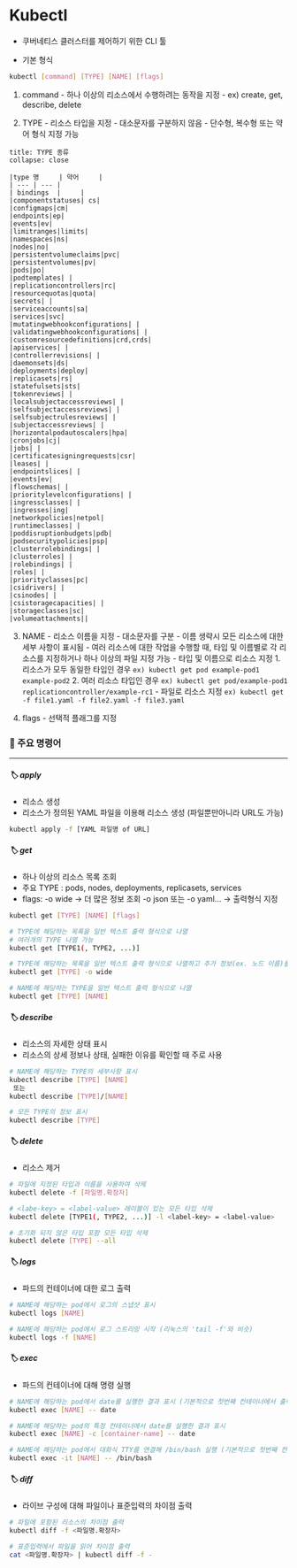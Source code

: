 # Kubectl
- 쿠버네티스 클러스터를 제어하기 위한 CLI 툴

- 기본 형식
``` sh
kubectl [command] [TYPE] [NAME] [flags]
```
1) command
	\- 하나 이상의 리소스에서 수행하려는 동작을 지정
	\- ex) create, get, describe, delete

2) TYPE
	\- 리소스 타입을 지정
	\- 대소문자를 구분하지 않음
	\- 단수형, 복수형 또는 약어 형식 지정 가능
	
``` ad-info
title: TYPE 종류
collapse: close

|type 명     | 약어     |
| --- | --- |
| bindings  |     |
|componentstatuses| cs|
|configmaps|cm|
|endpoints|ep|
|events|ev|
|limitranges|limits|
|namespaces|ns|
|nodes|no|
|persistentvolumeclaims|pvc|
|persistentvolumes|pv|
|pods|po|
|podtemplates| |
|replicationcontrollers|rc|
|resourcequotas|quota|
|secrets| |
|serviceaccounts|sa|
|services|svc|
|mutatingwebhookconfigurations| |
|validatingwebhookconfigurations| |
|customresourcedefinitions|crd,crds|
|apiservices| |
|controllerrevisions| |
|daemonsets|ds|
|deployments|deploy|
|replicasets|rs|
|statefulsets|sts|
|tokenreviews| |
|localsubjectaccessreviews| |
|selfsubjectaccessreviews| |
|selfsubjectrulesreviews| |
|subjectaccessreviews| |
|horizontalpodautoscalers|hpa|
|cronjobs|cj|
|jobs| |
|certificatesigningrequests|csr|
|leases| |
|endpointslices| |
|events|ev|
|flowschemas| |
|prioritylevelconfigurations| |
|ingressclasses| |
|ingresses|ing|
|networkpolicies|netpol|
|runtimeclasses| |
|poddisruptionbudgets|pdb|
|podsecuritypolicies|psp|
|clusterrolebindings| |
|clusterroles| |
|rolebindings| |
|roles| |
|priorityclasses|pc|
|csidrivers| |
|csinodes| |
|csistoragecapacities| |
|storageclasses|sc|
|volumeattachments||
```

3) NAME
	\- 리소스 이름을 지정
	\- 대소문자를 구분
	\- 이름 생략시 모든 리소스에 대한 세부 사항이 표시됨
	\- 여러 리소스에 대한 작업을 수행할 때, 타입 및 이름별로 각 리소스를 지정하거나 하나 이상의 파일 지정 가능
		- 타입 및 이름으로 리소스 지정
			1. 리소스가 모두 동일한 타입인 경우
				`ex) kubectl get pod example-pod1 example-pod2`
			2. 여러 리소스 타입인 경우
				`ex) kubectl get pod/example-pod1 replicationcontroller/example-rc1`
		- 파일로 리소스 지정
			`ex) kubectl get -f file1.yaml -f file2.yaml -f file3.yaml`

4) flags
	\- 선택적 플래그를 지정
	
### 📌 주요 명령어
---
##### 🏷️ apply
- 리소스 생성
- 리소스가 정의된 YAML 파일을 이용해 리소스 생성 (파일뿐만아니라 URL도 가능)

``` sh
kubectl apply -f [YAML 파일명 of URL]
```

##### 🏷️ get
- 하나 이상의 리소스 목록 조회
- 주요 TYPE : pods, nodes, deployments, replicasets, services
- flags:
	-o wide -> 더 많은 정보 조회
	-o json 또는 -o yaml... -> 출력형식 지정

``` sh
kubectl get [TYPE] [NAME] [flags]

# TYPE에 해당하는 목록을 일반 텍스트 출력 형식으로 나열
# 여러개의 TYPE 나열 가능
kubectl get [TYPE1(, TYPE2, ...)]

# TYPE에 해당하는 목록을 일반 텍스트 출력 형식으로 나열하고 추가 정보(ex. 노드 이름)를 포함
kubectl get [TYPE] -o wide

# NAME에 해당하는 TYPE을 일반 텍스트 출력 형식으로 나열
kubectl get [TYPE] [NAME]
```

##### 🏷️ describe
- 리소스의 자세한 상태 표시
- 리소스의 상세 정보나 상태, 실패한 이유를 확인할 때 주로 사용

``` sh
# NAME에 해당하는 TYPE의 세부사항 표시
kubectl describe [TYPE] [NAME]
 또는
kubectl describe [TYPE]/[NAME]

# 모든 TYPE의 정보 표시
kubectl describe [TYPE]
```

##### 🏷️ delete
- 리소스 제거

``` sh
# 파일에 지정된 타입과 이름을 사용하여 삭제
kubectl delete -f [파일명.확장자]

# <labe-key> = <label-value> 레이블이 있는 모든 타입 삭제
kubectl delete [TYPE1(, TYPE2, ...)] -l <label-key> = <label-value> 

# 초기화 되지 않은 타입 포함 모든 타입 삭제
kubectl delete [TYPE] --all
```

##### 🏷️ logs
- 파드의 컨테이너에 대한 로그 출력

``` sh
# NAME에 해당하는 pod에서 로그의 스냅샷 표시
kubectl logs [NAME]

# NAME에 해당하는 pod에서 로그 스트리밍 시작 (리눅스의 'tail -f'와 비슷)
kubectl logs -f [NAME]
```

##### 🏷️ exec
- 파드의 컨테이너에 대해 명령 실행

``` sh
# NAME에 해당하는 pod에서 date를 실행한 결과 표시 (기본적으로 첫번째 컨테이너에서 출력)
kubectl exec [NAME] -- date

# NAME에 해당하는 pod의 특정 컨테이너에서 date를 실행한 결과 표시
kubectl exec [NAME] -c [container-name] -- date

# NAME에 해당하는 pod에서 대화식 TTY를 연결해 /bin/bash 실행 (기본적으로 첫번째 컨테이너에서 출력)
kubectl exec -it [NAME] -- /bin/bash
```

##### 🏷️ diff
- 라이브 구성에 대해 파일이나 표준입력의 차이점 출력

``` sh
# 파일에 포함된 리소스의 차이점 출력
kubectl diff -f <파일명.확장자>

# 표준입력에서 파일을 읽어 차이점 출력
cat <파일명.확장자> | kubectl diff -f -
```